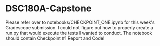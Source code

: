# DSC180A-Capstone
Please refer over to notebooks/CHECKPOINT_ONE.ipynb for this week's Gradescope submission. I could not figure out how to properly create a run.py that would execute the tests I wanted to conduct. 
The notebook should contain Checkpoint #1 Report and Code!
